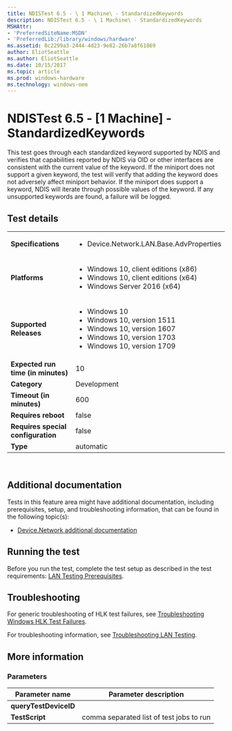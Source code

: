 ```yaml
---
title: NDISTest 6.5 - \ 1 Machine\ - StandardizedKeywords
description: NDISTest 6.5 - \ 1 Machine\ - StandardizedKeywords
MSHAttr:
- 'PreferredSiteName:MSDN'
- 'PreferredLib:/library/windows/hardware'
ms.assetid: 8c2299a3-2444-4d23-9e82-26b7a8f61869
author: EliotSeattle
ms.author: EliotSeattle
ms.date: 10/15/2017
ms.topic: article
ms.prod: windows-hardware
ms.technology: windows-oem
---
```


# <span id="p_hlk_test.27452a2a-54f9-4e4a-95d8-735b745e843a"></span>NDISTest 6.5 - \[1 Machine\] - StandardizedKeywords


This test goes through each standardized keyword supported by NDIS and verifies that capabilities reported by NDIS via OID or other interfaces are consistent with the current value of the keyword. If the miniport does not support a given keyword, the test will verify that adding the keyword does not adversely affect miniport behavior. If the miniport does support a keyword, NDIS will iterate through possible values of the keyword. If any unsupported keywords are found, a failure will be logged.

## Test details
|||
|---|---|
| **Specifications**  | <ul><li>Device.Network.LAN.Base.AdvProperties</li></ul> |  
| **Platforms**   | <ul><li>Windows 10, client editions (x86)</li><li>Windows 10, client editions (x64)</li><li>Windows Server 2016 (x64)</li></ul> |
| **Supported Releases** | <ul><li>Windows 10</li><li>Windows 10, version 1511</li><li>Windows 10, version 1607</li><li>Windows 10, version 1703</li><li>Windows 10, version 1709</li></ul> |
|**Expected run time (in minutes)**| 10 |
|**Category**| Development |
|**Timeout (in minutes)**| 600 |
|**Requires reboot**| false |
|**Requires special configuration**| false |
|**Type**| automatic |

 

## <span id="Additional_documentation"></span><span id="additional_documentation"></span><span id="ADDITIONAL_DOCUMENTATION"></span>Additional documentation


Tests in this feature area might have additional documentation, including prerequisites, setup, and troubleshooting information, that can be found in the following topic(s):

-   [Device.Network additional documentation](device-network-additional-documentation.md)

## <span id="Running_the_test"></span><span id="running_the_test"></span><span id="RUNNING_THE_TEST"></span>Running the test


Before you run the test, complete the test setup as described in the test requirements: [LAN Testing Prerequisites](lan-testing-prerequisites.md).

## <span id="Troubleshooting"></span><span id="troubleshooting"></span><span id="TROUBLESHOOTING"></span>Troubleshooting


For generic troubleshooting of HLK test failures, see [Troubleshooting Windows HLK Test Failures](..\user\troubleshooting-windows-hlk-test-failures.md).

For troubleshooting information, see [Troubleshooting LAN Testing](troubleshooting-lan-testing.md).

## <span id="More_information"></span><span id="more_information"></span><span id="MORE_INFORMATION"></span>More information


### <span id="Parameters"></span><span id="parameters"></span><span id="PARAMETERS"></span>Parameters

| Parameter name        | Parameter description                    |
|-----------------------|------------------------------------------|
| **queryTestDeviceID** |                                          |
| **TestScript**        | comma separated list of test jobs to run |

 

 

 






